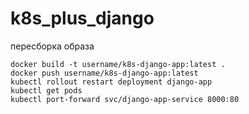 # k8s_plus_django

пересборка образа  

```
docker build -t username/k8s-django-app:latest .
docker push username/k8s-django-app:latest
kubectl rollout restart deployment django-app
kubectl get pods 
kubectl port-forward svc/django-app-service 8000:80

```

 
